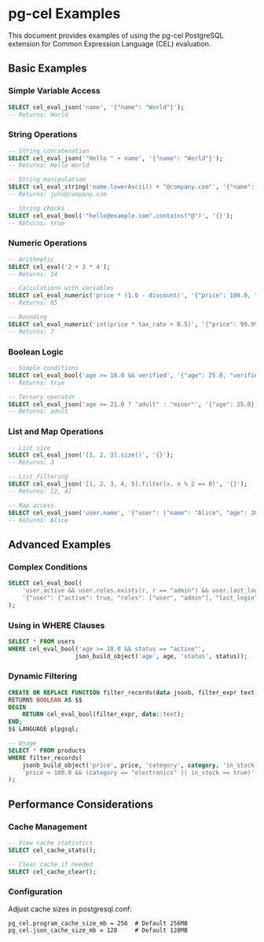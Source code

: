 # pg-cel Examples

This document provides examples of using the pg-cel PostgreSQL extension for Common Expression Language (CEL) evaluation.

## Basic Examples

### Simple Variable Access

```sql
SELECT cel_eval_json('name', '{"name": "World"}');
-- Returns: World
```

### String Operations

```sql
-- String concatenation
SELECT cel_eval_json('"Hello " + name', '{"name": "World"}');
-- Returns: Hello World

-- String manipulation
SELECT cel_eval_string('name.lowerAscii() + "@company.com"', '{"name": "JOHN"}');
-- Returns: john@company.com

-- String checks
SELECT cel_eval_bool('"hello@example.com".contains("@")', '{}');
-- Returns: true
```

### Numeric Operations

```sql
-- Arithmetic
SELECT cel_eval('2 + 3 * 4');
-- Returns: 14

-- Calculations with variables
SELECT cel_eval_numeric('price * (1.0 - discount)', '{"price": 100.0, "discount": 0.15}');
-- Returns: 85

-- Rounding
SELECT cel_eval_numeric('int(price * tax_rate + 0.5)', '{"price": 99.99, "tax_rate": 0.075}');
-- Returns: 7
```

### Boolean Logic

```sql
-- Simple conditions
SELECT cel_eval_bool('age >= 18.0 && verified', '{"age": 25.0, "verified": true}');
-- Returns: true

-- Ternary operator
SELECT cel_eval_json('age >= 21.0 ? "adult" : "minor"', '{"age": 25.0}');
-- Returns: adult
```

### List and Map Operations

```sql
-- List size
SELECT cel_eval_json('[1, 2, 3].size()', '{}');
-- Returns: 3

-- List filtering
SELECT cel_eval_json('[1, 2, 3, 4, 5].filter(x, x % 2 == 0)', '{}');
-- Returns: [2, 4]

-- Map access
SELECT cel_eval_json('user.name', '{"user": {"name": "Alice", "age": 30}}');
-- Returns: Alice
```

## Advanced Examples

### Complex Conditions

```sql
SELECT cel_eval_bool(
    'user.active && user.roles.exists(r, r == "admin") && user.last_login > timestamp("2024-01-01T00:00:00Z")',
    '{"user": {"active": true, "roles": ["user", "admin"], "last_login": "2024-07-01T10:00:00Z"}}'
);
```

### Using in WHERE Clauses

```sql
SELECT * FROM users
WHERE cel_eval_bool('age >= 18.0 && status == "active"', 
                   json_build_object('age', age, 'status', status));
```

### Dynamic Filtering

```sql
CREATE OR REPLACE FUNCTION filter_records(data jsonb, filter_expr text) 
RETURNS BOOLEAN AS $$
BEGIN
    RETURN cel_eval_bool(filter_expr, data::text);
END;
$$ LANGUAGE plpgsql;

-- Usage
SELECT * FROM products 
WHERE filter_records(
    jsonb_build_object('price', price, 'category', category, 'in_stock', in_stock),
    'price < 100.0 && (category == "electronics" || in_stock == true)'
);
```

## Performance Considerations

### Cache Management

```sql
-- View cache statistics
SELECT cel_cache_stats();

-- Clear cache if needed
SELECT cel_cache_clear();
```

### Configuration

Adjust cache sizes in postgresql.conf:

```
pg_cel.program_cache_size_mb = 256  # Default 256MB
pg_cel.json_cache_size_mb = 128     # Default 128MB
```


